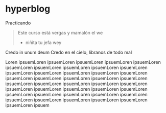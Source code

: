 # hyperblog
Practicando
>Este curso está vergas y mamalón el we
>- niñita tu jefa wey

Credo in unum deum
Credo en el cielo, libranos de todo mal


Loren ipsuemLoren ipsuemLoren ipsuemLoren ipsuemLoren ipsuemLoren ipsuemLoren ipsuemLoren ipsuemLoren ipsuemLoren ipsuemLoren ipsuemLoren ipsuemLoren ipsuemLoren ipsuemLoren ipsuemLoren ipsuemLoren ipsuemLoren ipsuemLoren ipsuemLoren ipsuemLoren ipsuemLoren ipsuemLoren ipsuemLoren ipsuemLoren ipsuemLoren ipsuemLoren ipsuemLoren ipsuemLoren ipsuemLoren ipsuemLoren ipsuemLoren ipsuemLoren ipsuemLoren ipsuemLoren ipsuemLoren ipsuemLoren ipsuemLoren ipsuemLoren ipsuemLoren ipsuemLoren ipsuemLoren ipsuem